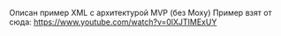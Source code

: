 Описан пример XML c архитектурой MVP (без Moxy)
Пример взят от сюда: https://www.youtube.com/watch?v=0lXJTIMExUY

